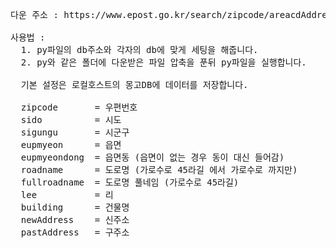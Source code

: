 <pre>
다운 주소 : https://www.epost.go.kr/search/zipcode/areacdAddressDown.jsp

사용법 : 
  1. py파일의 db주소와 각자의 db에 맞게 세팅을 해줍니다.
  2. py와 같은 폴더에 다운받은 파일 압축을 푼뒤 py파일을 실행합니다.
  
  기본 설정은 로컬호스트의 몽고DB에 데이터를 저장합니다.
  
  zipcode       = 우편번호
  sido          = 시도
  sigungu       = 시군구
  eupmyeon      = 읍면
  eupmyeondong  = 읍면동 (읍면이 없는 경우 동이 대신 들어감)
  roadname      = 도로명 (가로수로 45라길 에서 가로수로 까지만)
  fullroadname  = 도로명 풀네임 (가로수로 45라길)
  lee           = 리
  building      = 건물명
  newAddress    = 신주소
  pastAddress   = 구주소
  
</pre>
